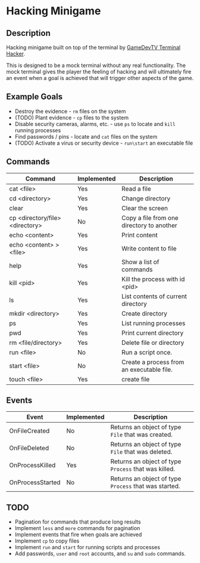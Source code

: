 # Hacking Minigame

## Description

Hacking minigame built on top of the terminal by [GameDevTV Terminal Hacker](https://github.com/CompleteUnityDeveloper2/2_Terminal_Hacker).

This is designed to be a mock terminal without any real functionality. The mock terminal gives the player the feeling of hacking and will ultimately fire an event when a goal is achieved that will trigger other aspects of the game.

## Example Goals

* Destroy the evidence - `rm` files on the system
* (TODO) Plant evidence - `cp` files to the system
* Disable security cameras, alarms, etc. - use `ps` to locate and `kill` running processes
* Find passwords / pins - locate and `cat` files on the system
* (TODO) Activate a virus or security device - `run\start` an executable file

## Commands

| Command | Implemented | Description |
| --- | --- | --- |
| cat \<file> | Yes | Read a file |
| cd \<directory> | Yes | Change directory |
| clear | Yes | Clear the screen |
| cp \<directory/file> \<directory> | No | Copy a file from one directory to another |
| echo \<content> | Yes | Print content |
| echo \<content> > \<file> | Yes | Write content to file |
| help | Yes | Show a list of commands |
| kill \<pid> | Yes | Kill the process with id \<pid> |
| ls | Yes | List contents of current directory |
| mkdir \<directory> | Yes | Create directory |
| ps | Yes | List running processes |
| pwd | Yes | Print current directory |
| rm \<file/directory> | Yes | Delete file or directory |
| run \<file> | No | Run a script once. |
| start \<file> | No | Create a process from an executable file. |
| touch \<file> | Yes | create file |

## Events

| Event | Implemented | Description |
| --- | --- | ---|
| OnFileCreated | No | Returns an object of type `File` that was created. |
| OnFileDeleted | No | Returns an object of type `File` that was deleted. |
| OnProcessKilled | Yes | Returns an object of type `Process` that was killed. |
| OnProcessStarted | No | Returns an object of type `Process` that was started. |

## TODO

* Pagination for commands that produce long results
* Implement `less` and `more` commands for pagination
* Implement events that fire when goals are achieved
* Implement `cp` to copy files
* Implement `run` and `start` for running scripts and processes
* Add passwords, `user` and `root` accounts, and `su` and `sudo` commands.

